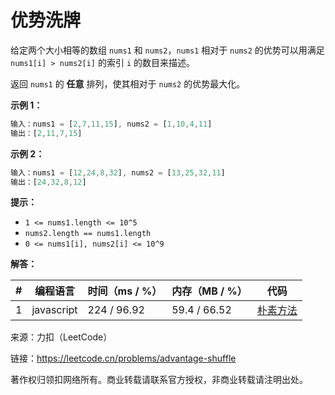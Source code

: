 # 优势洗牌

给定两个大小相等的数组 `nums1` 和 `nums2`，`nums1` 相对于 `nums2` 的优势可以用满足 `nums1[i] > nums2[i]` 的索引 `i` 的数目来描述。

返回 `nums1` 的 **任意** 排列，使其相对于 `nums2` 的优势最大化。

**示例 1：**

``` javascript
输入：nums1 = [2,7,11,15], nums2 = [1,10,4,11]
输出：[2,11,7,15]
```

**示例 2：**

``` javascript
输入：nums1 = [12,24,8,32], nums2 = [13,25,32,11]
输出：[24,32,8,12]
```

**提示：**

- `1 <= nums1.length <= 10^5`
- `nums2.length == nums1.length`
- `0 <= nums1[i], nums2[i] <= 10^9`

**解答：**

**#**|**编程语言**|**时间（ms / %）**|**内存（MB / %）**|**代码**
--|--|--|--|--
1|javascript|224 / 96.92|59.4 / 66.52|[朴素方法](./javascript/ac_v1.js)

来源：力扣（LeetCode）

链接：https://leetcode.cn/problems/advantage-shuffle

著作权归领扣网络所有。商业转载请联系官方授权，非商业转载请注明出处。
